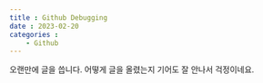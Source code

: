 ```yaml
---
title : Github Debugging
date : 2023-02-20
categories : 
    - Github 
---
```


오랜만에 글을 씁니다.
어떻게 글을 올렸는지 기어도 잘 안나서 걱정이네요.
